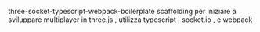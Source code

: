 three-socket-typescript-webpack-boilerplate
scaffolding per iniziare a sviluppare multiplayer in three.js , utilizza typescript , socket.io , e webpack